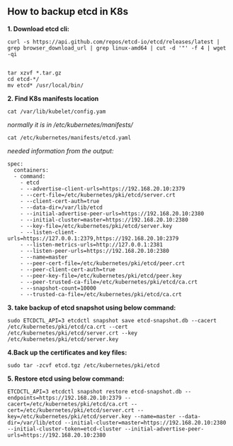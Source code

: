 <h2> How to backup etcd in K8s</h2>

**1. Download etcd cli:**
```
curl -s https://api.github.com/repos/etcd-io/etcd/releases/latest | grep browser_download_url | grep linux-amd64 | cut -d '"' -f 4 | wget -qi


tar xzvf *.tar.gz
cd etcd-*/
mv etcd* /usr/local/bin/
```
**2. Find K8s manifests location**
```
cat /var/lib/kubelet/config.yam
```
*normally it is in /etc/kubernetes/manifests/*
```
cat /etc/kubernetes/manifests/etcd.yaml
```

*needed information from the output:*
```
spec:
  containers:
  - command:
    - etcd
    - --advertise-client-urls=https://192.168.20.10:2379
    - --cert-file=/etc/kubernetes/pki/etcd/server.crt
    - --client-cert-auth=true
    - --data-dir=/var/lib/etcd
    - --initial-advertise-peer-urls=https://192.168.20.10:2380
    - --initial-cluster=master=https://192.168.20.10:2380
    - --key-file=/etc/kubernetes/pki/etcd/server.key
    - --listen-client-urls=https://127.0.0.1:2379,https://192.168.20.10:2379
    - --listen-metrics-urls=http://127.0.0.1:2381
    - --listen-peer-urls=https://192.168.20.10:2380
    - --name=master
    - --peer-cert-file=/etc/kubernetes/pki/etcd/peer.crt
    - --peer-client-cert-auth=true
    - --peer-key-file=/etc/kubernetes/pki/etcd/peer.key
    - --peer-trusted-ca-file=/etc/kubernetes/pki/etcd/ca.crt
    - --snapshot-count=10000
    - --trusted-ca-file=/etc/kubernetes/pki/etcd/ca.crt
```
**3. take backup of etcd snapshot using below command:**
```
sudo ETCDCTL_API=3 etcdctl snapshot save etcd-snapshot.db --cacert /etc/kubernetes/pki/etcd/ca.crt --cert /etc/kubernetes/pki/etcd/server.crt --key /etc/kubernetes/pki/etcd/server.key
```
**4.Back up the certificates and key files:**
```
sudo tar -zcvf etcd.tgz /etc/kubernetes/pki/etcd
```
**5. Restore etcd using below command:**
```
ETCDCTL_API=3 etcdctl snapshot restore etcd-snapshot.db --endpoints=https://192.168.20.10:2379 --cacert=/etc/kubernetes/pki/etcd/ca.crt --cert=/etc/kubernetes/pki/etcd/server.crt --key=/etc/kubernetes/pki/etcd/server.key --name=master --data-dir=/var/lib/etcd --initial-cluster=master=https://192.168.20.10:2380 --initial-cluster-token=etcd-cluster --initial-advertise-peer-urls=https://192.168.20.10:2380

```
